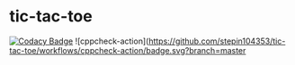 # tic-tac-toe

[![Codacy Badge](https://api.codacy.com/project/badge/Grade/6869ba97cf484751a1852a3da50a1d88)](https://app.codacy.com/manual/stepin104353/tic-tac-toe?utm_source=github.com&utm_medium=referral&utm_content=stepin104353/tic-tac-toe&utm_campaign=Badge_Grade_Dashboard)
![cppcheck-action](https://github.com/stepin104353/tic-tac-toe/workflows/cppcheck-action/badge.svg?branch=master

